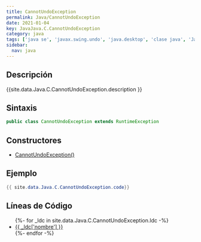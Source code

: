 ```yaml
---
title: CannotUndoException
permalink: Java/CannotUndoException
date: 2021-01-04
key: JavaJava.C.CannotUndoException
category: java
tags: ['java se', 'javax.swing.undo', 'java.desktop', 'clase java', 'Java 1.0']
sidebar: 
  nav: java
---
```


## Descripción
{{site.data.Java.C.CannotUndoException.description }}

## Sintaxis
~~~java
public class CannotUndoException extends RuntimeException
~~~

## Constructores
* [CannotUndoException()](/Java/CannotUndoException/CannotUndoException/)

## Ejemplo
~~~java
{{ site.data.Java.C.CannotUndoException.code}}
~~~

## Líneas de Código
<ul>
{%- for _ldc in site.data.Java.C.CannotUndoException.ldc -%}
   <li>
       <a href="{{_ldc['url'] }}">{{ _ldc['nombre'] }}</a>
   </li>
{%- endfor -%}
</ul>

